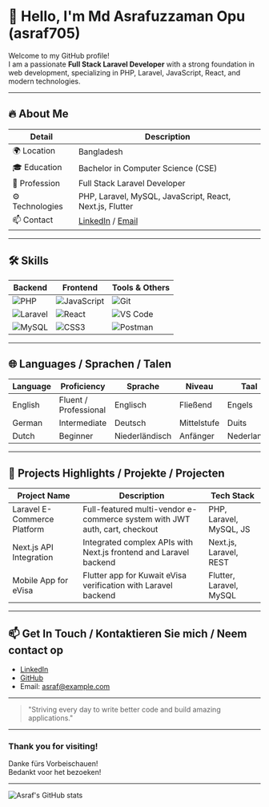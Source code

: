 <!-- README.md for asraf705 -->

# 👋 Hello, I'm Md Asrafuzzaman Opu (asraf705)

Welcome to my GitHub profile!  
I am a passionate **Full Stack Laravel Developer** with a strong foundation in web development, specializing in PHP, Laravel, JavaScript, React, and modern technologies.

---

## 🔥 About Me

| Detail                | Description                          |
|-----------------------|------------------------------------|
| 🌍 Location           | Bangladesh                         |
| 🎓 Education          | Bachelor in Computer Science (CSE)|
| 💼 Profession         | Full Stack Laravel Developer       |
| ⚙️ Technologies       | PHP, Laravel, MySQL, JavaScript, React, Next.js, Flutter |
| 📫 Contact            | [LinkedIn](https://linkedin.com/in/asraf705) / [Email](mailto:asraf@example.com) |

---

## 🛠️ Skills

| Backend                | Frontend                 | Tools & Others         |
|-----------------------|--------------------------|-----------------------|
| ![PHP](https://img.shields.io/badge/PHP-777BB4?style=flat&logo=php&logoColor=white) | ![JavaScript](https://img.shields.io/badge/JavaScript-F7DF1E?style=flat&logo=javascript&logoColor=black) | ![Git](https://img.shields.io/badge/Git-F05032?style=flat&logo=git&logoColor=white) |
| ![Laravel](https://img.shields.io/badge/Laravel-FF2D20?style=flat&logo=laravel&logoColor=white) | ![React](https://img.shields.io/badge/React-61DAFB?style=flat&logo=react&logoColor=black) | ![VS Code](https://img.shields.io/badge/VS_Code-007ACC?style=flat&logo=visual-studio-code&logoColor=white) |
| ![MySQL](https://img.shields.io/badge/MySQL-4479A1?style=flat&logo=mysql&logoColor=white) | ![CSS3](https://img.shields.io/badge/CSS3-1572B6?style=flat&logo=css3&logoColor=white) | ![Postman](https://img.shields.io/badge/Postman-FF6C37?style=flat&logo=postman&logoColor=white) |

---

## 🌐 Languages / Sprachen / Talen

| Language | Proficiency         | Sprache         | Niveau           | Taal           | Niveau        |
|----------|---------------------|-----------------|------------------|----------------|---------------|
| English  | Fluent / Professional | Englisch        | Fließend         | Engels         | Vloeiend     |
| German   | Intermediate         | Deutsch         | Mittelstufe      | Duits          | Gemiddeld    |
| Dutch    | Beginner             | Niederländisch  | Anfänger         | Nederlands     | Beginneling  |

---

## 🚀 Projects Highlights / Projekte / Projecten

| Project Name                | Description                              | Tech Stack               |
|----------------------------|------------------------------------------|--------------------------|
| Laravel E-Commerce Platform | Full-featured multi-vendor e-commerce system with JWT auth, cart, checkout | PHP, Laravel, MySQL, JS  |
| Next.js API Integration     | Integrated complex APIs with Next.js frontend and Laravel backend | Next.js, Laravel, REST   |
| Mobile App for eVisa        | Flutter app for Kuwait eVisa verification with Laravel backend | Flutter, Laravel, MySQL  |

---

## 📫 Get In Touch / Kontaktieren Sie mich / Neem contact op

- [LinkedIn](https://linkedin.com/in/asraf705)
- [GitHub](https://github.com/asraf705)
- Email: asraf@example.com

---

> "Striving every day to write better code and build amazing applications."

---

### Thank you for visiting!  
Danke fürs Vorbeischauen!  
Bedankt voor het bezoeken!

---

<!-- Add a fun animated GitHub stats card -->

![Asraf's GitHub stats](https://github-readme-stats.vercel.app/api?username=asraf705&show_icons=true&theme=radical)
